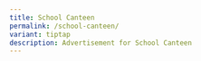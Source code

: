 ```yaml
---
title: School Canteen
permalink: /school-canteen/
variant: tiptap
description: Advertisement for School Canteen
---
```

